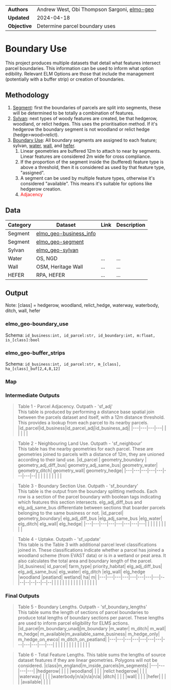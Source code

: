 
|   |   |
|---|---|
| **Authors** | Andrew West, Obi Thompson Sargoni, [elmo-geo](https://github.com/Defra-Data-Science-Centre-of-Excellence/elmo-geo) |
| **Updated** | 2024-04-18 |
| **Objective** | Determine parcel boundary uses |

# Boundary Use
This project produces multiple datasets that detail what features intersect parcel boundaries. This information can be used to inform what option edibility.  Relevant ELM Options are those that include the management (potentially with a buffer strip) or creation of boundaries.

## Methodology
1. [Segment](../segment.py): first the boundaries of parcels are split into segments, these will be determined to be totally a combination of features.
2. [Sylvan](../sylvan/readme.md): next types of woody features are created, be that hedgerow, woodland, or relict hedges.  This uses the prioritisation method.  If it's hedgerow the boundary segment is not woodland or relict hedge (hedge>wood>relict).
3. [Boundary Use](boundary_use.py): All boundary segments are assigned to each feature; sylvan, [water](water.py), [wall](wall.py), and [hefer](hefer.py).
    1. Linear geometries are buffered 12m to attach to near by segments.  Linear features are considered 2m wide for cross compliance.
    2. If the proportion of the segment inside the (buffered) feature type is above a threshold, then it is considered as used by that feature type, "assigned".
    3. A segment can be used by multiple feature types, otherwise it's considered "available".  This means it's suitable for options like hedgerow creation.
    4. <span style='color:red'>Adjacency</span>

## Data
| Category | Dataset | Link | Description |
|---|---|---|---|
| Segment | [elmo_geo-business_info](../business_info.py) |
| Segment | [elmo_geo-segment](../segment.py) |
| Sylvan | [elmo_geo-sylvan](../sylvan/readme.md) |
| Water | OS, NGD | ... | ... |
| Wall | OSM, Heritage Wall | ... | ... |
| HEFER | RPA, HEFER | ... | ... |

## Output
Note: [class] = hedgerow, woodland, relict_hedge, waterway, waterbody, ditch, wall, hefer

### elmo_geo-boundary_use  
Schema: `id_business:int, id_parcel:str, id_boundary:int, m:float, is_[class]:bool`

### elmo_geo-buffer_strips
Schema: `id_business:int, id_parcel:str, m_[class], ha_[class]_buf[2,4,8,12]`

### <TILE> Map

### Intermediate Outputs

> Table 1 - Parcel Adjacency. Outpath - 'sf_adj'  
> This table is produced by performing a distance base spatial join between the parcels dataset and itself, with a 12m distance threshold. This provides a lookup from each parcel to its nearby parcels.
> |id_parcel|id_business|id_parcel_adj|id_business_adj|
> |---|---|---|---|
> |   |   |   |   |

> Table 2 - Neighbouring Land Use. Outpath - 'sf_neighbour'  
> This table has the nearby geometries for each parcel.  These are geometries joined to parcels with a distance of 12m, they are unioned according to their land use.
> |id_parcel |    geometry_boundary | geometry_adj_diff_bus|  geometry_adj_same_bus|  geometry_water| geometry_ditch| geometry_wall|  geometry_hedge|
> |---|---|---|---|---|---|---|--|
> |   |   |   |   |   |   |   |  |

> Table 3 - Boundary Section Use. Outpath - 'sf_boundary'  
> This table is the output from the boundary splitting methods. Each row is a section of the parcel boundary with boolean tags indicating which features this section intersects. elg_adj_diff_bus and elg_adj_same_bus differentiate between sections that boarder parcels belonging to the same business or not.
> |id_parcel| geometry_boundary|  elg_adj_diff_bus    |elg_adj_same_bus   |elg_water| elg_ditch|  elg_wall|   elg_hedge|
> |---|---|---|---|---|---|---|---|
> |   |   |   |   |   |   |   |   |

> Table 4 - Uptake. Outpath - 'sf_update'  
> This table is the Table 3 with additional parcel level classifications joined in. These classifications indicate whether a parcel has joined a woodland scheme (from EVAST data) or is in a wetland or peat area. It also calculates the total area and boundary length of the parcel.
> |id_business|   id_parcel|  farm_type|  priority_habitat|   elg_adj_diff_bus|   elg_adj_same_bus|   elg_water|  elg_ditch   |elg_wall|  elg_hedge   |woodland   |peatland|  wetland|    ha| m|
> |---|---|---|---|---|---|---|---|--|--|--|--|--|--|--|
> |   |   |   |   |   |   |   |   |  |  |  |  |  |  |  |


### Final Outputs

> Table 5 - Boundary Lengths. Outpath - 'sf_boundary_lengths'  
> This table sums the length of sections of parcel boundaries to produce total lengths of boundary sections per parcel. These lengths are used to inform parcel eligibility for ELMS actions.
> |id_parcel|m_boundary_unadj|m_boundary |m_water|   m_ditch|    m_wall| m_hedge|    m_available|m_available_same_business|  m_hedge_only|   m_hedge_on_ewco|    m_ditch_on_peatland|
> |---|---|---|---|---|---|---|---|---|---|---|---|
> |   |   |   |   |   |   |   |   |   |   |   |   |

> Table 6 - Total Feature Lengths.
> This table sums the lengths of source dataset features if they are linear geometries.  Polygons will not be considered.
> |class|m_england|m_inside_parcels|m_segments|
> |---|---|---|---|
> |hedgerow|   |   |   |
> |woodland|   |   |   |
> |relict hedgerow|   |   |   |
> |waterway|   |   |   |
> |waterbody|n/a|n/a|n/a|
> |ditch|   |   |   |
> |wall|   |   |   |
> |hefer|   |   |   |
> |available|   |   |   |



[references]: .
[townsend_water_buffer]: https://townsendcharteredsurveyors.co.uk/sustainable-farming-incentive-pilot-starting-2021-water-body-buffering-standard/
[hedgelink]: https://hedgelink.org.uk/
[Countryside Survey pt1]: https://www.ceh.ac.uk/sites/default/files/Countryside%20Survey%202007%20UK%20Headline%20Messages_Part1.pdf
[Countryside Survey pt2]: https://www.ceh.ac.uk/sites/default/files/Countryside%20Survey%202007%20UK%20Headline%20Messages_Part2.pdf
[Environmental Improvement Plan pg44-4]: https://assets.publishing.service.gov.uk/government/uploads/system/uploads/attachment_data/file/1133967/environmental-improvement-plan-2023.pdf

<!--
# TODO
- Consider splitting up the boundary for each land use
- Consider recording if the boundary is adjacent to another (and such land use will be shared)
- Woodland Uptake, EVAST
- Priority Habitats, linked to parcels by 'process_dataset' notebook
- Peatland, linked to parcels by 'process_dataset' notebook
- Wetland, linked to parcels by 'process_dataset' notebook
- Urban

# Segment Data
| Category | Dataset | Link | Description |
|---|---|---|---|
| Boundary | RPA, Reference Parcels | ... | ... |
| Boundary | RPA, Land Cover | ... | ... |

# Sylvan Data
| Category | Dataset | Link | Description |
|---|---|---|---|
| Hedgerow | RPA, EFA Control Layer (Hedges) | ... | ... |
| Hedgerow | OSM, Hedgerows | ... | ... |
| Hedgerow, Woodland | EA, LiDAR VOM | ... | ... |
| Hedgerow, Woodland | FR, Trees Outside Woodland | ... | trees canopy and crown, linear/group/single | 
| Waterbody, Woodland | OS, NGD | ... | [https://osdatahub.os.uk/downloads/packages/2010]()

# OSM Tags
[tag finder](https://tagfinder.osm.ch/)
Hedgerows = barrier:[hedge,hedge_bank],landcover:hedge
Water = water:true,waterway:true
Wall = wall:dry_stone

# Tips
Use `ST_ReducePrecision(g, 0.001)` (1mm grid) - [gis#50399](https://gis.stackexchange.com/q/50399)  
Use `ST_Buffer(ST_Buffer(g, 0.001), buf)` (1mm pre-buffer) - [jts#876](https://github.com/locationtech/jts/issues/876)  

# Status
✔️⚙️❌
-->
